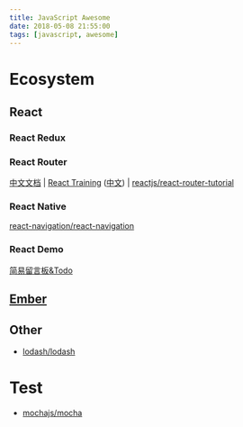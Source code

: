 ```yaml
---
title: JavaScript Awesome
date: 2018-05-08 21:55:00
tags: [javascript, awesome]
---
```


<!-- more -->

# Ecosystem
## React
### React Redux
### React Router
[中文文档](http://react-guide.github.io/react-router-cn/) | [React Training](https://reacttraining.com/) ([中文](http://reacttraining.cn)) | [reactjs/react-router-tutorial](https://github.com/reactjs/react-router-tutorial)
### React Native
[react-navigation/react-navigation](https://github.com/react-navigation/react-navigation)


### React Demo
[简易留言板&Todo](https://github.com/kenberkeley/react-demo)

## [Ember](https://github.com/emberjs/ember.js)

## Other
- [lodash/lodash](https://github.com/lodash/lodash)

# Test
- [mochajs/mocha](https://github.com/mochajs/mocha)

